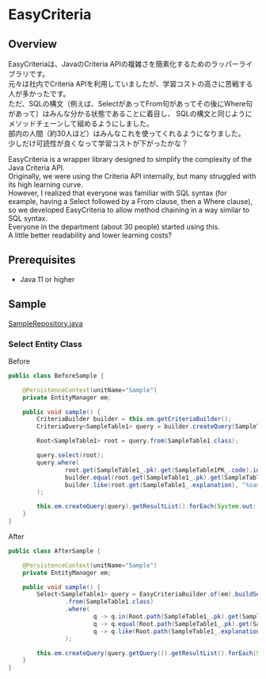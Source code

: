 # EasyCriteria

## Overview
EasyCriteriaは、JavaのCriteria APIの複雑さを簡素化するためのラッパーライブラリです。  
元々は社内でCriteria APIを利用していましたが、学習コストの高さに苦戦する人が多かったです。  
ただ、SQLの構文（例えば、SelectがあってFrom句があってその後にWhere句があって）はみんな分かる状態であることに着目し、
SQLの構文と同じようにメソッドチェーンして組めるようにしました。  
部内の人間（約30人ほど）はみんなこれを使ってくれるようになりました。  
少しだけ可読性が良くなって学習コストが下がったかな？  

EasyCriteria is a wrapper library designed to simplify the complexity of the Java Criteria API.  
 Originally, we were using the Criteria API internally, but many struggled with its high learning curve.  
However, I realized that everyone was familiar with SQL syntax (for example, having a Select followed by a From clause, then a Where clause), so we developed EasyCriteria to allow method chaining in a way similar to SQL syntax.  
Everyone in the department (about 30 people) started using this.  
A little better readability and lower learning costs?

## Prerequisites
- Java 11 or higher

## Sample
[SampleRepository.java](https://github.com/NSC-HikaruSaito/EasyCriteria/blob/main/src/main/java/sample/repository/SampleRepository.java)

### Select Entity Class
Before
```java
public class BeforeSample {

    @PersistenceContext(unitName="Sample")
    private EntityManager em;

    public void sample() {
        CriteriaBuilder builder = this.em.getCriteriaBuilder();
        CriteriaQuery<SampleTable1> query = builder.createQuery(SampleTable1.class);

        Root<SampleTable1> root = query.from(SampleTable1.class);

        query.select(root);
        query.where(
                root.get(SampleTable1_.pk).get(SampleTable1PK_.code).in(codeList),
                builder.equal(root.get(SampleTable1_.pk).get(SampleTable1PK_.type), 1),
                builder.like(root.get(SampleTable1_.explanation), "%sample%")
        );

        this.em.createQuery(query).getResultList().forEach(System.out::println);
    }
}
```
After
```java
public class AfterSample {

    @PersistenceContext(unitName="Sample")
    private EntityManager em;

    public void sample() {
        Select<SampleTable1> query = EasyCriteriaBuilder.of(em).buildSelect(SampleTable1.class)
                .from(SampleTable1.class)
                .where(
                        q -> q.in(Root.path(SampleTable1_.pk).get(SampleTable1PK_.code), codeList),
                        q -> q.equal(Root.path(SampleTable1_.pk).get(SampleTable1PK_.type), 1),
                        q -> q.like(Root.path(SampleTable1_.explanation), "%sample%")
                );

        this.em.createQuery(query.getQuery()).getResultList().forEach(System.out::println);
    }
}
```

